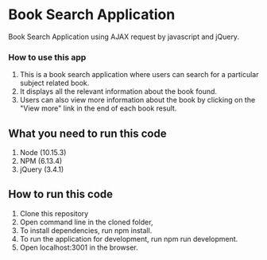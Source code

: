 # Book Search Application
Book Search Application using AJAX request by javascript and jQuery.

### How to use this app
1. This is a book search application where users can search for a particular subject related book.
2. It displays all the relevant information about the book found.
3. Users can also view more information about the book by clicking on the "View more" link in the end of each book result.


## What you need to run this code
1. Node (10.15.3)
2. NPM (6.13.4)
3. jQuery (3.4.1)

## How to run this code
1. Clone this repository
2. Open command line in the cloned folder,
3. To install dependencies, run npm install.
4. To run the application for development, run npm run development.
5. Open localhost:3001 in the browser.



